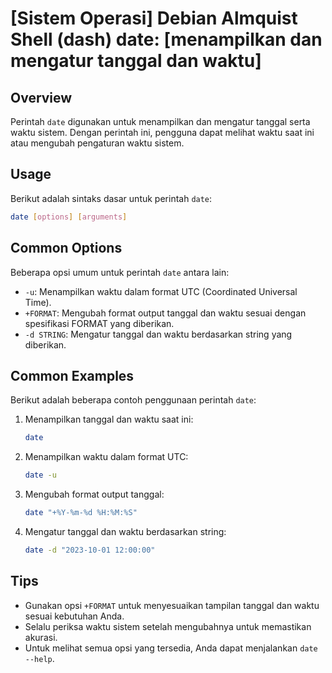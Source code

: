 # [Sistem Operasi] Debian Almquist Shell (dash) date: [menampilkan dan mengatur tanggal dan waktu]

## Overview
Perintah `date` digunakan untuk menampilkan dan mengatur tanggal serta waktu sistem. Dengan perintah ini, pengguna dapat melihat waktu saat ini atau mengubah pengaturan waktu sistem.

## Usage
Berikut adalah sintaks dasar untuk perintah `date`:

```bash
date [options] [arguments]
```

## Common Options
Beberapa opsi umum untuk perintah `date` antara lain:

- `-u`: Menampilkan waktu dalam format UTC (Coordinated Universal Time).
- `+FORMAT`: Mengubah format output tanggal dan waktu sesuai dengan spesifikasi FORMAT yang diberikan.
- `-d STRING`: Mengatur tanggal dan waktu berdasarkan string yang diberikan.

## Common Examples
Berikut adalah beberapa contoh penggunaan perintah `date`:

1. Menampilkan tanggal dan waktu saat ini:
   ```bash
   date
   ```

2. Menampilkan waktu dalam format UTC:
   ```bash
   date -u
   ```

3. Mengubah format output tanggal:
   ```bash
   date "+%Y-%m-%d %H:%M:%S"
   ```

4. Mengatur tanggal dan waktu berdasarkan string:
   ```bash
   date -d "2023-10-01 12:00:00"
   ```

## Tips
- Gunakan opsi `+FORMAT` untuk menyesuaikan tampilan tanggal dan waktu sesuai kebutuhan Anda.
- Selalu periksa waktu sistem setelah mengubahnya untuk memastikan akurasi.
- Untuk melihat semua opsi yang tersedia, Anda dapat menjalankan `date --help`.